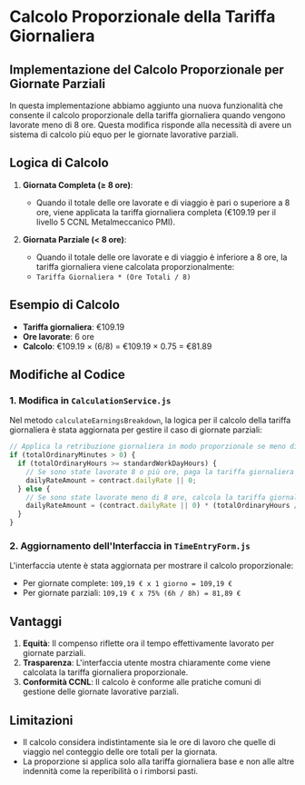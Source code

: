 # Calcolo Proporzionale della Tariffa Giornaliera

## Implementazione del Calcolo Proporzionale per Giornate Parziali

In questa implementazione abbiamo aggiunto una nuova funzionalità che consente il calcolo proporzionale della tariffa giornaliera quando vengono lavorate meno di 8 ore. Questa modifica risponde alla necessità di avere un sistema di calcolo più equo per le giornate lavorative parziali.

## Logica di Calcolo

1. **Giornata Completa (≥ 8 ore)**:
   - Quando il totale delle ore lavorate e di viaggio è pari o superiore a 8 ore, viene applicata la tariffa giornaliera completa (€109.19 per il livello 5 CCNL Metalmeccanico PMI).

2. **Giornata Parziale (< 8 ore)**:
   - Quando il totale delle ore lavorate e di viaggio è inferiore a 8 ore, la tariffa giornaliera viene calcolata proporzionalmente:
   - `Tariffa Giornaliera * (Ore Totali / 8)`

## Esempio di Calcolo

- **Tariffa giornaliera**: €109.19
- **Ore lavorate**: 6 ore
- **Calcolo**: €109.19 × (6/8) = €109.19 × 0.75 = €81.89

## Modifiche al Codice

### 1. Modifica in `CalculationService.js`

Nel metodo `calculateEarningsBreakdown`, la logica per il calcolo della tariffa giornaliera è stata aggiornata per gestire il caso di giornate parziali:

```javascript
// Applica la retribuzione giornaliera in modo proporzionale se meno di 8 ore
if (totalOrdinaryMinutes > 0) {
  if (totalOrdinaryHours >= standardWorkDayHours) {
    // Se sono state lavorate 8 o più ore, paga la tariffa giornaliera completa
    dailyRateAmount = contract.dailyRate || 0;
  } else {
    // Se sono state lavorate meno di 8 ore, calcola la tariffa giornaliera come percentuale
    dailyRateAmount = (contract.dailyRate || 0) * (totalOrdinaryHours / standardWorkDayHours);
  }
}
```

### 2. Aggiornamento dell'Interfaccia in `TimeEntryForm.js`

L'interfaccia utente è stata aggiornata per mostrare il calcolo proporzionale:

- Per giornate complete: `109,19 € x 1 giorno = 109,19 €`
- Per giornate parziali: `109,19 € x 75% (6h / 8h) = 81,89 €`

## Vantaggi

1. **Equità**: Il compenso riflette ora il tempo effettivamente lavorato per giornate parziali.
2. **Trasparenza**: L'interfaccia utente mostra chiaramente come viene calcolata la tariffa giornaliera proporzionale.
3. **Conformità CCNL**: Il calcolo è conforme alle pratiche comuni di gestione delle giornate lavorative parziali.

## Limitazioni

- Il calcolo considera indistintamente sia le ore di lavoro che quelle di viaggio nel conteggio delle ore totali per la giornata.
- La proporzione si applica solo alla tariffa giornaliera base e non alle altre indennità come la reperibilità o i rimborsi pasti.

